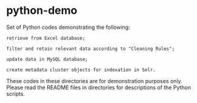 # python-demo

Set of Python codes demonstrating the following:

	retrieve from Excel database;

	filter and retain relevant data according to "Cleaning Rules";

	update data in MySQL database;

    create metadata cluster objects for indexation in Solr.


These codes in these directories are for 
demonstration purposes only.  Please read the README files in directories for 
descriptions of the Python scripts.




